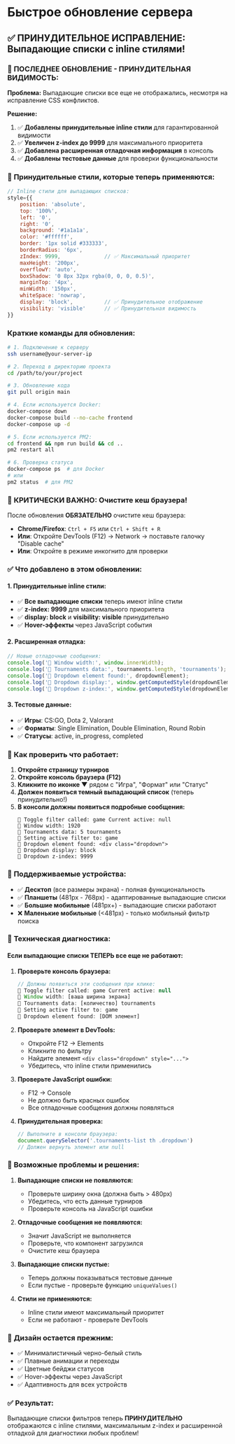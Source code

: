 # Быстрое обновление сервера

## ✅ ПРИНУДИТЕЛЬНОЕ ИСПРАВЛЕНИЕ: Выпадающие списки с inline стилями!

### 🔧 **ПОСЛЕДНЕЕ ОБНОВЛЕНИЕ - ПРИНУДИТЕЛЬНАЯ ВИДИМОСТЬ:**

**Проблема:** Выпадающие списки все еще не отображались, несмотря на исправление CSS конфликтов.

**Решение:**
1. ✅ **Добавлены принудительные inline стили** для гарантированной видимости
2. ✅ **Увеличен z-index до 9999** для максимального приоритета
3. ✅ **Добавлена расширенная отладочная информация** в консоль
4. ✅ **Добавлены тестовые данные** для проверки функциональности

### 🎯 **Принудительные стили, которые теперь применяются:**

```javascript
// Inline стили для выпадающих списков:
style={{
    position: 'absolute',
    top: '100%',
    left: '0',
    right: '0',
    background: '#1a1a1a',
    color: '#ffffff',
    border: '1px solid #333333',
    borderRadius: '6px',
    zIndex: 9999,              // ✅ Максимальный приоритет
    maxHeight: '200px',
    overflowY: 'auto',
    boxShadow: '0 8px 32px rgba(0, 0, 0, 0.5)',
    marginTop: '4px',
    minWidth: '150px',
    whiteSpace: 'nowrap',
    display: 'block',          // ✅ Принудительное отображение
    visibility: 'visible'      // ✅ Принудительная видимость
}}
```

### Краткие команды для обновления:

```bash
# 1. Подключение к серверу
ssh username@your-server-ip

# 2. Переход в директорию проекта
cd /path/to/your/project

# 3. Обновление кода
git pull origin main

# 4. Если используется Docker:
docker-compose down
docker-compose build --no-cache frontend
docker-compose up -d

# 5. Если используется PM2:
cd frontend && npm run build && cd ..
pm2 restart all

# 6. Проверка статуса
docker-compose ps  # для Docker
# или
pm2 status  # для PM2
```

### 🚨 **КРИТИЧЕСКИ ВАЖНО: Очистите кеш браузера!**
После обновления **ОБЯЗАТЕЛЬНО** очистите кеш браузера:
- **Chrome/Firefox**: `Ctrl + F5` или `Ctrl + Shift + R`
- **Или**: Откройте DevTools (F12) → Network → поставьте галочку "Disable cache"
- **Или**: Откройте в режиме инкогнито для проверки

### ✅ **Что добавлено в этом обновлении:**

#### 1. Принудительные inline стили:
- ✅ **Все выпадающие списки** теперь имеют inline стили
- ✅ **z-index: 9999** для максимального приоритета
- ✅ **display: block** и **visibility: visible** принудительно
- ✅ **Hover-эффекты** через JavaScript события

#### 2. Расширенная отладка:
```javascript
// Новые отладочные сообщения:
console.log('🔧 Window width:', window.innerWidth);
console.log('🔧 Tournaments data:', tournaments.length, 'tournaments');
console.log('🔧 Dropdown element found:', dropdownElement);
console.log('🔧 Dropdown display:', window.getComputedStyle(dropdownElement).display);
console.log('🔧 Dropdown z-index:', window.getComputedStyle(dropdownElement).zIndex);
```

#### 3. Тестовые данные:
- ✅ **Игры**: CS:GO, Dota 2, Valorant
- ✅ **Форматы**: Single Elimination, Double Elimination, Round Robin  
- ✅ **Статусы**: active, in_progress, completed

### 🎯 **Как проверить что работает:**

1. **Откройте страницу турниров**
2. **Откройте консоль браузера (F12)**
3. **Кликните по иконке ▼** рядом с "Игра", "Формат" или "Статус"
4. **Должен появиться темный выпадающий список** (теперь принудительно!)
5. **В консоли должны появиться подробные сообщения:**
   ```
   🔧 Toggle filter called: game Current active: null
   🔧 Window width: 1920
   🔧 Tournaments data: 5 tournaments
   🔧 Setting active filter to: game
   🔧 Dropdown element found: <div class="dropdown">
   🔧 Dropdown display: block
   🔧 Dropdown z-index: 9999
   ```

### 📱 **Поддерживаемые устройства:**

- ✅ **Десктоп** (все размеры экрана) - полная функциональность
- ✅ **Планшеты** (481px - 768px) - адаптированные выпадающие списки
- ✅ **Большие мобильные** (481px+) - выпадающие списки работают
- ❌ **Маленькие мобильные** (<481px) - только мобильный фильтр поиска

### 🔧 **Техническая диагностика:**

#### Если выпадающие списки ТЕПЕРЬ все еще не работают:

1. **Проверьте консоль браузера:**
   ```javascript
   // Должны появиться эти сообщения при клике:
   🔧 Toggle filter called: game Current active: null
   🔧 Window width: [ваша ширина экрана]
   🔧 Tournaments data: [количество] tournaments
   🔧 Setting active filter to: game
   🔧 Dropdown element found: [DOM элемент]
   ```

2. **Проверьте элемент в DevTools:**
   - Откройте F12 → Elements
   - Кликните по фильтру
   - Найдите элемент `<div class="dropdown" style="...">`
   - Убедитесь, что inline стили применились

3. **Проверьте JavaScript ошибки:**
   - F12 → Console
   - Не должно быть красных ошибок
   - Все отладочные сообщения должны появляться

4. **Принудительная проверка:**
   ```javascript
   // Выполните в консоли браузера:
   document.querySelector('.tournaments-list th .dropdown')
   // Должен вернуть элемент или null
   ```

### 🚨 **Возможные проблемы и решения:**

1. **Выпадающие списки не появляются:**
   - Проверьте ширину окна (должна быть > 480px)
   - Убедитесь, что есть данные турниров
   - Проверьте консоль на JavaScript ошибки

2. **Отладочные сообщения не появляются:**
   - Значит JavaScript не выполняется
   - Проверьте, что компонент загрузился
   - Очистите кеш браузера

3. **Выпадающие списки пустые:**
   - Теперь должны показываться тестовые данные
   - Если пустые - проверьте функцию `uniqueValues()`

4. **Стили не применяются:**
   - Inline стили имеют максимальный приоритет
   - Если не работают - проверьте DevTools

### 🎨 **Дизайн остается прежним:**
- ✅ Минималистичный черно-белый стиль
- ✅ Плавные анимации и переходы  
- ✅ Цветные бейджи статусов
- ✅ Hover-эффекты через JavaScript
- ✅ Адаптивность для всех устройств

### ✅ **Результат:**
Выпадающие списки фильтров теперь **ПРИНУДИТЕЛЬНО** отображаются с inline стилями, максимальным z-index и расширенной отладкой для диагностики любых проблем! 